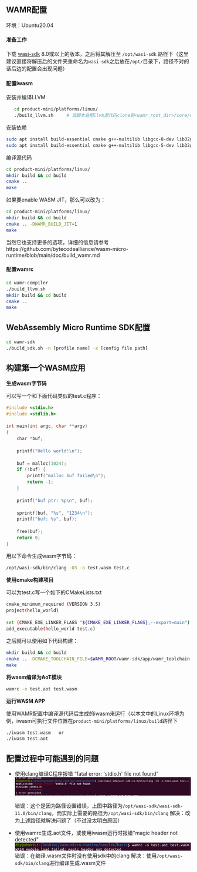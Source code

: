 ## WAMR配置

环境：Ubuntu20.04

#### 准备工作

下载 [wasi-sdk](https://github.com/WebAssembly/wasi-sdk/releases) 8.0或以上的版本，之后将其解压至 `/opt/wasi-sdk` 路径下（这里建议直接将解压后的文件夹重命名为`wasi-sdk`之后放在`/opt/`目录下，路径不对的话后边的配置会出现问题）

#### 配置iwasm

安装并编译LLVM

```bash
   cd product-mini/platforms/linux/
   ./build_llvm.sh     # 该脚本会把llvm源代码clone到<wamr_root_dir>/core/deps/llvm并且自动编译
```

安装依赖

```bash
sudo apt install build-essential cmake g++-multilib libgcc-8-dev lib32gcc-8-dev # Ubuntu18.04及以上的版本
sudo apt install build-essential cmake g++-multilib libgcc-5-dev lib32gcc-5-dev # Ubuntu16.04
```

编译源代码

```bash
cd product-mini/platforms/linux/
mkdir build && cd build
cmake ..
make
```

如果要enable WASM JIT，那么可以改为：

```bash
cd product-mini/platforms/linux/
mkdir build && cd build
cmake .. -DWAMR_BUILD_JIT=1
make
```

当然它也支持更多的选项，详细的信息请参考https://github.com/bytecodealliance/wasm-micro-runtime/blob/main/doc/build_wamr.md

#### 配置wamrc

```bash
cd wamr-compiler
./build_llvm.sh
mkdir build && cd build
cmake ..
make
```



## WebAssembly Micro Runtime SDK配置

```bash
cd wamr-sdk
./build_sdk.sh -n [profile name] -x [config file path]
```



## 构建第一个WASM应用

**生成wasm字节码**

可以写一个和下面代码类似的test.c程序：

```c
#include <stdio.h>
#include <stdlib.h>

int main(int argc, char **argv)
{
    char *buf;

    printf("Hello world!\n");

    buf = malloc(1024);
    if (!buf) {
        printf("malloc buf failed\n");
        return -1;
    }

    printf("buf ptr: %p\n", buf);

    sprintf(buf, "%s", "1234\n");
    printf("buf: %s", buf);

    free(buf);
    return 0;
}
```

用以下命令生成wasm字节码：

```bash
/opt/wasi-sdk/bin/clang -O3 -o test.wasm test.c
```

**使用cmake构建项目**

可以为test.c写一个如下的CMakeLists.txt

```bash
cmake_minimum_required (VERSION 3.5)
project(hello_world)

set (CMAKE_EXE_LINKER_FLAGS "${CMAKE_EXE_LINKER_FLAGS},--export=main")
add_executable(hello_world test.c)
```

之后就可以使用如下代码构建：

```bash
mkdir build && cd build
cmake .. -DCMAKE_TOOLCHAIN_FILE=$WAMR_ROOT/wamr-sdk/app/wamr_toolchain.cmake
make
```

**将wasm编译为AoT模块**

```bash
wamrc -o test.aot test.wasm
```

**运行WASM APP**

使用WAMR配置中编译源代码后生成的iwasm来运行（以本文中的Linux环境为例，iwasm可执行文件位置在`product-mini/platforms/linux/build`路径下

```bash
./iwasm test.wasm   or
./iwasm test.aot
```



## 配置过程中可能遇到的问题

* 使用clang编译C程序报错 “fatal error: 'stdio.h' file not found”<img src="./pics/image-20200917093012986.png" alt="image-20200917093012986" style="zoom:67%;" />

  错误：这个是因为路径设置错误，上图中路径为`/opt/wasi-sdk/wasi-sdk-11.0/bin/clang`，而实际上需要的路径为`/opt/wasi-sdk/bin/clang`
  解决：改为上述路径就解决问题了（不过没太明白原因）

* 使用wamrc生成.aot文件，或使用iwasm运行时报错"magic header not detected"
  ![image-20200917093915781](./pics/image-20200917093915781.png)
  错误：在编译.wasm文件时没有使用sdk中的clang
  解决：使用`/opt/wasi-sdk/bin/clang`进行编译生成.wasm文件